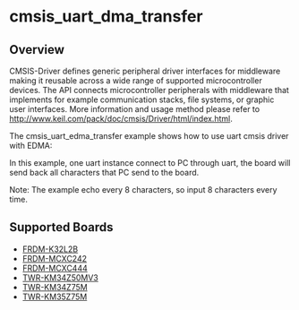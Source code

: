 # cmsis_uart_dma_transfer

## Overview
CMSIS-Driver defines generic peripheral driver interfaces for middleware making it reusable across a wide
range of supported microcontroller devices. The API connects microcontroller peripherals with middleware
that implements for example communication stacks, file systems, or graphic user interfaces.
More information and usage method please refer to http://www.keil.com/pack/doc/cmsis/Driver/html/index.html.

The cmsis_uart_edma_transfer example shows how to use uart cmsis  driver with EDMA:

In this example, one uart instance connect to PC through uart, the board will
send back all characters that PC send to the board.

Note: The example echo every 8 characters, so input 8 characters every time.

## Supported Boards
- [FRDM-K32L2B](../../../_boards/frdmk32l2b/cmsis_driver_examples/uart/dma_transfer/example_board_readme.md)
- [FRDM-MCXC242](../../../_boards/frdmmcxc242/cmsis_driver_examples/uart/dma_transfer/example_board_readme.md)
- [FRDM-MCXC444](../../../_boards/frdmmcxc444/cmsis_driver_examples/uart/dma_transfer/example_board_readme.md)
- [TWR-KM34Z50MV3](../../../_boards/twrkm34z50mv3/cmsis_driver_examples/uart/dma_transfer/example_board_readme.md)
- [TWR-KM34Z75M](../../../_boards/twrkm34z75m/cmsis_driver_examples/uart/dma_transfer/example_board_readme.md)
- [TWR-KM35Z75M](../../../_boards/twrkm35z75m/cmsis_driver_examples/uart/dma_transfer/example_board_readme.md)
